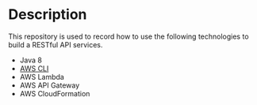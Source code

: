 # Description

This repository is used to record how to use the following technologies to build a RESTful API services.

- Java 8
- [AWS CLI](/#01.AWS-CLI/README.md)
- AWS Lambda
- AWS API Gateway
- AWS CloudFormation
